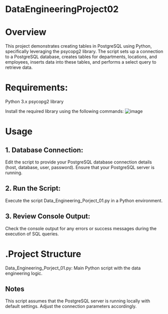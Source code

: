 # DataEngineeringProject02

# Overview
This project demonstrates creating tables in PostgreSQL using Python, specifically leveraging the psycopg2 library. The script sets up a connection to a PostgreSQL database, creates tables for departments, locations, and employees, inserts data into these tables, and performs a select query to retrieve data.

# Requirements:
Python 3.x
psycopg2 library

Install the required library using the following commands:
![image](https://github.com/GuirassyFode/DataEngineeringProject02/assets/25976326/b2a726aa-011e-4e3b-9119-ca5e08f8e4de)

# Usage
## 1. Database Connection:

Edit the script to provide your PostgreSQL database connection details (host, database, user, password).
Ensure that your PostgreSQL server is running.
 
## 2. Run the Script:

Execute the script Data_Engineering_Porject_01.py in a Python environment.

## 3. Review Console Output:

Check the console output for any errors or success messages during the execution of SQL queries.

# .Project Structure

Data_Engineering_Porject_01.py: Main Python script with the data engineering logic.

## Notes
This script assumes that the PostgreSQL server is running locally with default settings. Adjust the connection parameters accordingly.

